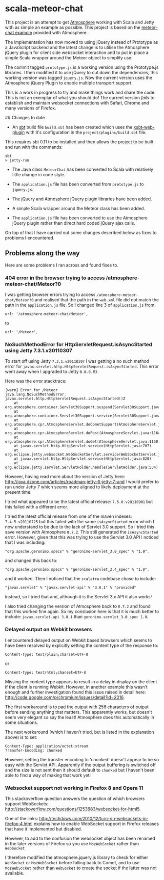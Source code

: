 # scala-meteor-chat

This project is an attempt to get [Atmosphere](http://atmosphere.java.net/) working with Scala and Jetty with as simple an example as possible.  This project is based on the [meteor-chat example](https://github.com/Atmosphere/atmosphere/tree/master/samples/meteor-chat) provided with Atmosphere.

The implementation has now moved to using jQuery instead of Prototype as a JavaScript backend and the latest change is
to utilise the Atmosphere jQuery plugin for client side websocket interaction and to put in place a simple Scala wrapper
around the Meteor object to simplify use.

The commit tagged `prototype.js` is a working version using the Prototype.js libraries. I then modified it to use jQuery
to cut down the dependencies, this working version was tagged `jquery.js`. Now the current version uses the Atmosphere
jQuery Plugin to enable multiple transport support.

This is a work in progress to try and make things work and share the code.  This is not an exemplar of what you should
do!  The current version *fails* to establish and maintain websocket connections with Safari, Chrome and many versions of Firefox.

## Changes to date

* An [sbt](https://github.com/harrah/xsbt/wiki) build file `build.sbt` has been created which uses the [xsbt-web-plugin](https://github.com/siasia/xsbt-web-plugin) with it's configuration in the `project/plugins/build.sbt` file.

This requires sbt 0.11 to be installed and then allows the project to be built and run with the commands:

    sbt
    > jetty-run

* The Java class `MeteorChat` has been converted to Scala with relatively little change in code style.

* The `application.js` file has been converted from `prototype.js` to `jquery.js`.

* The jQuery and Atmosphere jQuery plugin libraries have been added.

* A simple Scala wrapper around the Meteor class has been added.

* The `application.js` file has been converted to use the Atmosphere jQuery plugin rather than direct hard coded
jQuery ajax calls.

On top of that I have carried out some changes described below as fixes to problems I encountered.

## Problems along the way

Here are some problems I ran across and found fixes to.

### 404 error in the browser trying to access /atmosphere-meteor-chat/Meteor?0

I was getting browser errors trying to access `/atmosphere-meteor-chat/Meteor?0` and realised that the path in the `web.xml` file did not match the path in the `application.js` file.  So I changed line 3 of `application.js` from:

    url: '/atmosphere-meteor-chat/Meteor',

to

    url: '/Meteor',

### NoSuchMethodError for HttpServletRequest.isAsyncStarted using Jetty 7.3.1.v20110307

To start off using Jetty `7.3.1.v20110307` I was getting a no such method error for `javax.servlet.http.HttpServletRequest.isAsyncStarted`.  This error went away when I upgraded to Jetty `8.0.0.M3`.

Here was the error stacktrace:

    [warn] Error for /Meteor
    java.lang.NoSuchMethodError: javax.servlet.http.HttpServletRequest.isAsyncStarted()Z
    	at org.atmosphere.container.Servlet30Support.suspend(Servlet30Support.java:136)
    	at org.atmosphere.container.Servlet30Support.service(Servlet30Support.java:91)
    	at org.atmosphere.cpr.AtmosphereServlet.doCometSupport(AtmosphereServlet.java:1182)
    	at org.atmosphere.cpr.AtmosphereServlet.doPost(AtmosphereServlet.java:1164)
    	at org.atmosphere.cpr.AtmosphereServlet.doGet(AtmosphereServlet.java:1150)
    	at javax.servlet.http.HttpServlet.service(HttpServlet.java:707)
    	at org.eclipse.jetty.websocket.WebSocketServlet.service(WebSocketServlet.java:86)
    	at javax.servlet.http.HttpServlet.service(HttpServlet.java:820)
    	at org.eclipse.jetty.servlet.ServletHolder.handle(ServletHolder.java:534)

However, having read more about the version of Jetty here: <http://java.dzone.com/articles/roadmap-jetty-6-jetty-7-and>
I would prefer to run under Jetty 7 which seems more aligned to likely deployment at the present time.

I tried what appeared to be the latest official release: `7.5.0.v20110901` but this failed with a different error.

I tried the latest official release from one of the maven indexes: `7.4.5.v20110725` but this failed with the same `isAsyncStarted` error which I now understand to be due to the lack of Servlet 3.0 support.  So I tried this save
version with Atmosphere `0.7.2`.  This still generated the `isAsyncStarted` error.  However, given that this was trying to use the Servlet 3.0 API I noticed that I was including:

    "org.apache.geronimo.specs" % "geronimo-servlet_3.0_spec" % "1.0",

and changed this back to:

    "org.apache.geronimo.specs" % "geronimo-servlet_2.4_spec" % "1.0",

and it worked.  Then I noticed that the `scalatra` codebase chose to include:

    "javax.servlet" % "javax.servlet-api" % "3.0.1" % "provided"

instead, so I tried that and, although it is the Servlet 3.x API it also works!

I also tried changing the version of Atmosphere back to `0.7.2` and found that this worked fine again.  So my conslusion
here is that it is much better to include: `javax.servlet-api 3.0.1` than `geronimo-servlet_3.0_spec 1.0`.    

### Delayed output on Webkit browsers

I encountered delayed output on Webkit based browsers which seems to have been resolved by explicitly setting the
content type of the response to:

    Content-Type: text/plain;charset=UTF-8

or

    Content-Type: text/html;charset=UTF-8

Missing the content type appears to result in a delay in display on the client if the client is running Webkit. However,
in another example this wasn't enough and further investigation found this issue raised in detail here: <http://code.google.com/p/chromium/issues/detail?id=2016>.

The first workaround is to pad the output with 256 characters of output before sending anything that matters.  This
apparently works, but doesn't seem very elegant so say the least!  Atmosphere does this automatically in some situations.

The next workaround (which I haven't tried, but is listed in the explanation above) is to set:

    Content-Type: application/octet-stream
    Transfer-Encoding: chunked

However, setting the transfer encoding to 'chunked' doesn't appear to be so easy with the Servlet API.  Apparently if
the output buffering is switched off and the size is not sent then it should default to `chunked` but I haven't been
able to find a way of making that work yet!

### Websocket support not working in Firefox 8 and Opera 11

This stackoverflow question answers the question of which browsers support WebSockets: <http://stackoverflow.com/questions/1253683/websocket-for-html5>.

One of the links: <http://techdows.com/2010/12/turn-on-websockets-in-firefox-4.html> explains how to enable WebSocket
support in Firefox releases that have it implemented but disabled.

However, to add to the confusion the websocket object has been renamed in the later versions of Firefox so you use
`MozWebSocket` rather than `WebSocket`

I therefore modified the atmosphere.jquery.js library to check for either `WebSocket` or `MozWebSocket` before falling
back to Comet, and to use `MozWebSocket` rather than `WebSocket` to create the socket if the latter was not available.
